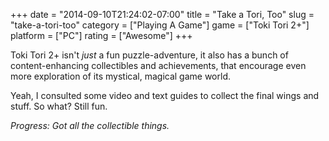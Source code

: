 +++
date = "2014-09-10T21:24:02-07:00"
title = "Take a Tori, Too"
slug = "take-a-tori-too"
category = ["Playing A Game"]
game = ["Toki Tori 2+"]
platform = ["PC"]
rating = ["Awesome"]
+++

Toki Tori 2+ isn't <i>just</i> a fun puzzle-adventure, it also has a bunch of content-enhancing collectibles and achievements, that encourage even more exploration of its mystical, magical game world.

Yeah, I consulted some video and text guides to collect the final wings and stuff.  So what?  Still fun.

<i>Progress: Got all the collectible things.</i>